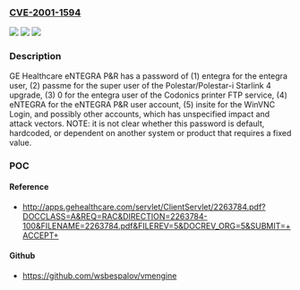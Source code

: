 ### [CVE-2001-1594](https://cve.mitre.org/cgi-bin/cvename.cgi?name=CVE-2001-1594)
![](https://img.shields.io/static/v1?label=Product&message=n%2Fa&color=blue)
![](https://img.shields.io/static/v1?label=Version&message=n%2Fa&color=blue)
![](https://img.shields.io/static/v1?label=Vulnerability&message=n%2Fa&color=brighgreen)

### Description

GE Healthcare eNTEGRA P&R has a password of (1) entegra for the entegra user, (2) passme for the super user of the Polestar/Polestar-i Starlink 4 upgrade, (3) 0 for the entegra user of the Codonics printer FTP service, (4) eNTEGRA for the eNTEGRA P&R user account, (5) insite for the WinVNC Login, and possibly other accounts, which has unspecified impact and attack vectors.  NOTE: it is not clear whether this password is default, hardcoded, or dependent on another system or product that requires a fixed value.

### POC

#### Reference
- http://apps.gehealthcare.com/servlet/ClientServlet/2263784.pdf?DOCCLASS=A&REQ=RAC&DIRECTION=2263784-100&FILENAME=2263784.pdf&FILEREV=5&DOCREV_ORG=5&SUBMIT=+ACCEPT+

#### Github
- https://github.com/wsbespalov/vmengine

